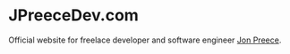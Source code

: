# JPreeceDev.com
Official website for freelace developer and software engineer [Jon Preece](http://jpreecedev.com).